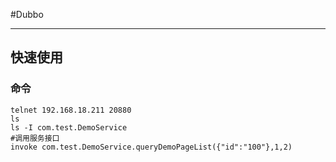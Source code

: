 #Dubbo
***
## 快速使用
### 命令
```
telnet 192.168.18.211 20880
ls
ls -I com.test.DemoService
#调用服务接口
invoke com.test.DemoService.queryDemoPageList({"id":"100"},1,2)
```

